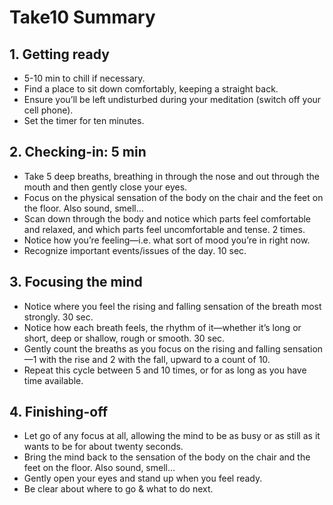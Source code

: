 # Take10 Summary
## 1. Getting ready
- 5-10 min to chill if necessary.
- Find a place to sit down comfortably, keeping a straight back.
- Ensure you’ll be left undisturbed during your meditation (switch off your cell phone).
- Set the timer for ten minutes.
## 2. Checking-in: 5 min
- Take 5 deep breaths, breathing in through the nose and out through the mouth and then gently close your eyes.
- Focus on the physical sensation of the body on the chair and the feet on the floor. Also sound, smell…
- Scan down through the body and notice which parts feel comfortable and relaxed, and which parts feel uncomfortable and tense. 2 times.
- Notice how you’re feeling—i.e. what sort of mood you’re in right now.
- Recognize important events/issues of the day. 10 sec.
## 3. Focusing the mind
- Notice where you feel the rising and falling sensation of the breath most strongly. 30 sec.
- Notice how each breath feels, the rhythm of it—whether it’s long or short, deep or shallow, rough or smooth. 30 sec.
- Gently count the breaths as you focus on the rising and falling sensation—1 with the rise and 2 with the fall, upward to a count of 10.
- Repeat this cycle between 5 and 10 times, or for as long as you have time available.
## 4. Finishing-off
- Let go of any focus at all, allowing the mind to be as busy or as still as it wants to be for about twenty seconds.
- Bring the mind back to the sensation of the body on the chair and the feet on the floor. Also sound, smell…
- Gently open your eyes and stand up when you feel ready.
- Be clear about where to go & what to do next.
